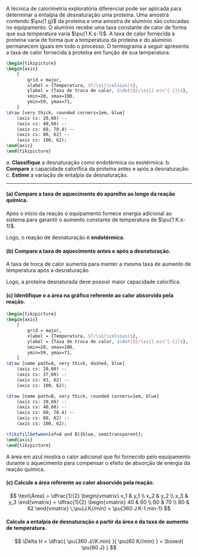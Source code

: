 A técnica de calorimetria exploratória diferencial pode ser aplicada para determinar a entalpia de desnaturação uma proteína. Uma amostra contendo $\pu{1 g}$ da proteína e uma amostra de alumínio são colocadas no equipamento. O alumínio recebe uma taxa constante de calor de forma que sua temperatura varia $\pu{1 K.s-1}$. A taxa de calor fornecida à proteína varia de forma que a temperatura da proteína e do alumínio permanecem iguais em todo o processo. O termograma a seguir apresenta a taxa de calor fornecida à proteína em função de sua temperatura.

```latex
\begin{tikzpicture}
\begin{axis}
    [
        grid = major,
        xlabel = {Temperatura, $T/\si{\celsius}$},
        ylabel = {Taxa de troca de calor, $\dot{Q}/\si{J.min^{-1}}$},
        xmin=20, xmax=100,
        ymin=59, ymax=71,
    ]
\draw [very thick, rounded corners=1em, blue]
    (axis cs: 20,60) -- 
    (axis cs: 40,60) -- 
    (axis cs: 60, 70.4) -- 
    (axis cs: 80, 62) -- 
    (axis cs: 100, 62);
\end{axis}
\end{tikzpicture}
```

a. **Classifique** a desnaturação como endotérmica ou exotérmica.
b. **Compare** a capacidade calorífica da proteína antes e após a desnaturação.
c. **Estime** a variação de entalpia da desnaturação.

---

#### **(a)** Compare a taxa de aquecimento do aparelho ao longo da reação química.

Após o início da reação o equipamento fornece energia adicional ao sistema para garantir o aumento constante de temperatura de $\pu{1 K.s-1}$. 

Logo, o reação de desnaturação é **endotérmica**.


#### **(b)** Compare a taxa de aquecimento antes e após a desnaturação.

A taxa de troca de calor aumenta para manter a mesma taxa de aumento de temperatura após a desnaturação. 

Logo, a proteína desnaturada deve possuir maior capacidade calorífica.

#### **(c)** Identifique o a área na gráfico referente ao calor absorvido pela reação.

```latex
\begin{tikzpicture}
\begin{axis}
    [
        grid = major,
        xlabel = {Temperatura, $T/\si{\celsius}$},
        ylabel = {Taxa de troca de calor, $\dot{Q}/\si{J.min^{-1}}$},
        xmin=20, xmax=100,
        ymin=59, ymax=71,
    ]
\draw [name path=A, very thick, dashed, blue]
    (axis cs: 20,60) -- 
    (axis cs: 37,60) -- 
    (axis cs: 83, 62) -- 
    (axis cs: 100, 62);

\draw [name path=B, very thick, rounded corners=1em, blue]
    (axis cs: 20,60) -- 
    (axis cs: 40,60) -- 
    (axis cs: 60, 70.4) -- 
    (axis cs: 80, 62) -- 
    (axis cs: 100, 62);

\tikzfillbetween[of=A and B]{blue, semitransparent};
\end{axis}
\end{tikzpicture}
```

A área em azul mostra o calor adicional que foi fornecido pelo equipamento durante o aquecimento para compensar o efeito de absorção de energia da reação química.

#### **(c)** Calcule a área referente ao calor absorvido pela reação.

$$
    \text{Área}
    =
    \dfrac{1}{2}
    \begin{vmatrix}
        x_1 & y_1 \\
        x_2 & y_2 \\
        x_3 & y_3
    \end{vmatrix}
    =
    \dfrac{1}{2}
    \begin{vmatrix}
        40 & 60 \\
        60 & 70 \\
        80 & 62
    \end{vmatrix}
    \,\pu{J.K//min}
    =
    \pu{360 J.K-1.min-1}
$$

#### Calcule a entalpia de desnaturação a partir da área e da taxa de aumento de temperatura.

$$
    \Delta H 
        = \dfrac{ \pu{360 J//K.min} }{ \pu{60 K//min} }
        = \boxed{ \pu{60 J} }
$$

